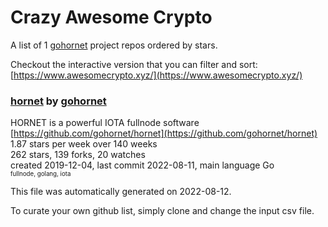 # Crazy Awesome Crypto
A list of 1 [gohornet](https://github.com/gohornet) project repos ordered by stars.  

Checkout the interactive version that you can filter and sort: 
[https://www.awesomecrypto.xyz/](https://www.awesomecrypto.xyz/)  


### [hornet](https://github.com/gohornet/hornet) by [gohornet](https://github.com/gohornet)  
HORNET is a powerful IOTA fullnode software  
[https://github.com/gohornet/hornet](https://github.com/gohornet/hornet)  
1.87 stars per week over 140 weeks  
262 stars, 139 forks, 20 watches  
created 2019-12-04, last commit 2022-08-11, main language Go  
<sub><sup>fullnode, golang, iota</sup></sub>


This file was automatically generated on 2022-08-12.  

To curate your own github list, simply clone and change the input csv file.  